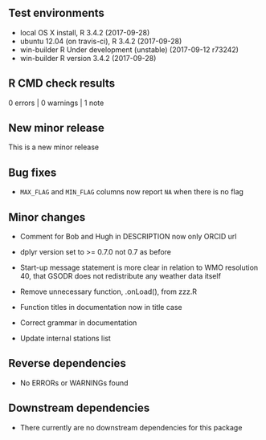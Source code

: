 ## Test environments  
* local OS X install, R 3.4.2 (2017-09-28)
* ubuntu 12.04 (on travis-ci), R 3.4.2 (2017-09-28)
* win-builder R Under development (unstable) (2017-09-12 r73242)
* win-builder R version 3.4.2 (2017-09-28)

## R CMD check results

0 errors | 0 warnings | 1 note

## New minor release

This is a new minor release

## Bug fixes

- `MAX_FLAG` and `MIN_FLAG` columns now report `NA` when there is no flag

## Minor changes

- Comment for Bob and Hugh in DESCRIPTION now only ORCID url

- dplyr version set to >= 0.7.0 not 0.7 as before

- Start-up message statement is more clear in relation to WMO resolution 40,
that GSODR does not redistribute any weather data itself

- Remove unnecessary function, .onLoad(), from zzz.R

- Function titles in documentation now in title case

- Correct grammar in documentation

- Update internal stations list

## Reverse dependencies

- No ERRORs or WARNINGs found

## Downstream dependencies

- There currently are no downstream dependencies for this package
